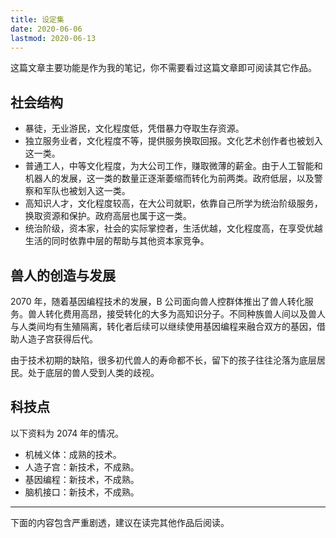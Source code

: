 ```yaml
---
title: 设定集
date: 2020-06-06
lastmod: 2020-06-13
---
```


这篇文章主要功能是作为我的笔记，你不需要看过这篇文章即可阅读其它作品。

<!-- more -->

## 社会结构

- 暴徒，无业游民，文化程度低，凭借暴力夺取生存资源。
- 独立服务业者，文化程度不等，提供服务换取回报。文化艺术创作者也被划入这一类。
- 普通工人，中等文化程度，为大公司工作，赚取微薄的薪金。由于人工智能和机器人的发展，这一类的数量正逐渐萎缩而转化为前两类。政府低层，以及警察和军队也被划入这一类。
- 高知识人才，文化程度较高，在大公司就职，依靠自己所学为统治阶级服务，换取资源和保护。政府高层也属于这一类。
- 统治阶级，资本家，社会的实际掌控者，生活优越，文化程度高，在享受优越生活的同时依靠中层的帮助与其他资本家竞争。

## 兽人的创造与发展

2070 年，随着基因编程技术的发展，B 公司面向兽人控群体推出了兽人转化服务。兽人转化费用高昂，接受转化的大多为高知识分子。不同种族兽人间以及兽人与人类间均有生殖隔离，转化者后续可以继续使用基因编程来融合双方的基因，借助人造子宫获得后代。

由于技术初期的缺陷，很多初代兽人的寿命都不长，留下的孩子往往沦落为底层居民。处于底层的兽人受到人类的歧视。

## 科技点

以下资料为 2074 年的情况。

- 机械义体：成熟的技术。
- 人造子宫：新技术，不成熟。
- 基因编程：新技术，不成熟。
- 脑机接口：新技术，不成熟。

---

下面的内容包含严重剧透，建议在读完其他作品后阅读。

<div style="height: 150vh;"></div>

---

## 故事主线

- 《兰斯修理店的日常》：赛博朋克社会
- 《？》：发起革命
- 《？》：国家建设与飞升
- 《？》：飞升后的人类

## 出场人物

### 闵洛

- 生日：2074 年
- 种族：人类（东亚人）
- 职业：修理工
- 性格：老实，认真，软弱
- 小传：
  - 出生于一个普通工人家庭。
  - 6 岁入小学，12 岁入中学。由于父母努力工作送他上了比较好的学校，小学和中学的生活基本平稳。和兰斯是中学同学。
  - 18 岁上大学，听从父母的意见选择了工商管理专业。
  - 22 岁毕业，于 X 公司就职。
  - 23 岁，被人工智能替代而失业。偶遇中学同学兰斯，于是到他的修理店帮工。
- 出场：兰斯修理店的日常

### 兰斯·奥克姆（Lance Occam）

- 生日：2074 年
- 种族：虎兽人（黑纹白虎）
- 职业：修理店主
- 性格：阳光，冒进，不着调
- 小传：
  - 出生于一个同性恋高知识人才家庭，双亲都是兽控、第一代兽人。
  - 6 岁入小学，12 岁入中学。因为兽人的身份而受到同学异样的眼光。和闵洛是中学同学。
  - 18 岁上大学。19 岁时双亲因基因缺陷而离世，没有收入来源的兰斯被迫辍学。
  - 辍学后用双父的遗产买下了一家修理店。
- 出场：兰斯修理店的日常

